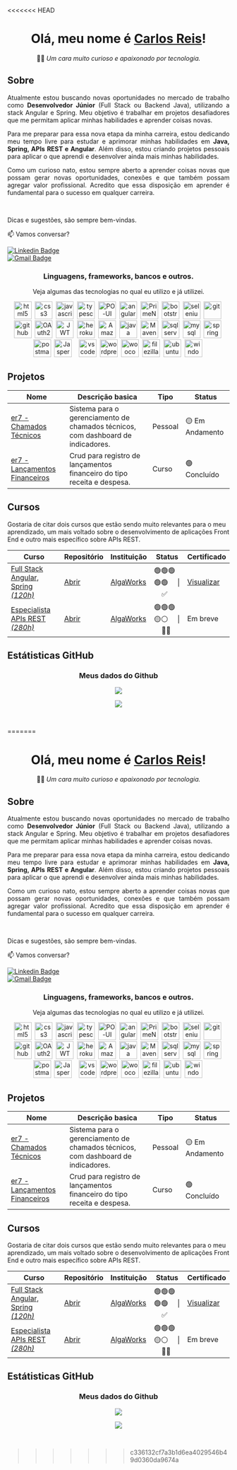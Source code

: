 <<<<<<< HEAD
<div align="center">

# Olá, meu nome é [Carlos Reis](https://www.linkedin.com/in/carlos-er7/)! 
🕵️‍♂️  *Um cara muito curioso e apaixonado por tecnologia.*
</div>

## Sobre
<p align="justify">Atualmente estou buscando novas oportunidades no mercado de trabalho como <strong>Desenvolvedor Júnior</strong> (Full Stack ou Backend Java), utilizando a stack Angular e Spring. Meu objetivo é trabalhar em projetos desafiadores que me permitam aplicar minhas habilidades e aprender coisas novas.</p>

<p align="justify">Para me preparar para essa nova etapa da minha carreira, estou dedicando meu tempo livre para estudar e aprimorar minhas habilidades em <b>Java, Spring, APIs REST e Angular</b>. Além disso, estou criando projetos pessoais para aplicar o que aprendi e desenvolver ainda mais minhas habilidades.</p>

<p align="justify">Como um curioso nato, estou sempre aberto a aprender coisas novas que possam gerar novas oportunidades, conexões e que também possam agregar valor profissional. Acredito que essa disposição em aprender é fundamental para o sucesso em qualquer carreira.</p>

<br>

Dicas e sugestões, são sempre bem-vindas.

📫 Vamos conversar?

[![Linkedin Badge](https://img.shields.io/badge/-CarlosReis-blue?style=flat-square&logo=Linkedin&logoColor=white&link=https://www.linkedin.com/in/giulianabezerra/)](https://www.linkedin.com/in/carlos-er7/)<br>
[![Gmail Badge](https://img.shields.io/badge/-carlos.er7@gmail.com-c14438?style=flat-square&logo=Gmail&logoColor=white&link=mailto:carlos.er7@gmail.com)](mailto:carlos.er7@gmail.com?subject=Perfil&nbsp;GitHub!)


<h3  align="center">Linguagens, frameworks, bancos e outros.</h3>
<p align="center">Veja algumas das tecnologias no qual eu utilizo e já utilizei.</p>
<p align="center">
    <a href="https://developer.mozilla.org/pt-BR/docs/Web/HTML" target="_blank"><img title="HTML5" src="https://cdn.jsdelivr.net/gh/devicons/devicon/icons/html5/html5-original.svg" alt="html5" width="40" height="40"/></a>&nbsp
    <a href="https://developer.mozilla.org/pt-BR/docs/Web/CSS"><img title="CSS3" src="https://cdn.jsdelivr.net/gh/devicons/devicon/icons/css3/css3-original.svg" alt="css3" width="40" height="40"/></a>&nbsp
    <a href="https://developer.mozilla.org/pt-BR/docs/Web/JavaScript" target="_blank"><img title="Javascript" src="https://cdn.jsdelivr.net/gh/devicons/devicon/icons/javascript/javascript-original.svg" alt="javascript" width="40" height="40"/></a>&nbsp
    <a href="https://www.typescriptlang.org/" target="_blank"><img title="Typescript" src="https://cdn.jsdelivr.net/gh/devicons/devicon/icons/typescript/typescript-original.svg" alt="typescript" width="40" height="40"/></a>&nbsp
    <a href="https://po-ui.io/" target="_blank"><img title="PO-UI" src="https://po-ui.io/assets/po-logos/po_color_bg.svg" alt="PO-UI" width="40" height="40"/></a>&nbsp
    <a href="https://angular.io/" target="_blank"><img title="Angular" src="https://cdn.jsdelivr.net/gh/devicons/devicon/icons/angularjs/angularjs-original.svg" alt="angular" width="40" height="40"/></a>&nbsp
    <a href="https://primeng.org/" target="_blank"><img title="PrimeNG" src="https://www.primefaces.org/store/javax.faces.resource/store/image/primeng.svg.xhtml" alt="PrimeNG" width="40" height="40"/></a>&nbsp
    <a href="https://getbootstrap.com/" target="_blank"><img title="Bootstrap" src="https://cdn.jsdelivr.net/gh/devicons/devicon/icons/bootstrap/bootstrap-original.svg" alt="bootstrap" width="40" height="40"/></a>&nbsp
    <a href="https://www.selenium.dev/" target="_blank"><img title="Selenium" src="https://upload.wikimedia.org/wikipedia/commons/d/d5/Selenium_Logo.png" alt="selenium" width="40" height="40" color="blue"/></a>&nbsp
    <a href="https://git-scm.com/" target="_blank"><img title="Git" src="https://cdn.jsdelivr.net/gh/devicons/devicon/icons/git/git-original.svg" alt="git" width="40" height="40"/></a>&nbsp
    <a href="https://github.com/" target="_blank"><img title="GitHub" src="https://cdn.jsdelivr.net/gh/devicons/devicon/icons/github/github-original.svg" alt="github" width="40" height="40"/></a>&nbsp
    <a href="https://oauth.net/2/" target="_blank"><img title="OAuth2" src="https://oauth.net/images/oauth-logo-square.png" alt="OAuth2" width="40" height="40"/></a>&nbsp
    <a href="http://jwt.io" target="_blank"><img title="JWT" src="http://jwt.io/img/icon.svg" alt="JWT" width="40" height="40"/></a>&nbsp
    <a href="https://www.heroku.com/" target="_blank"><img title="Heroku" src="https://cdn.jsdelivr.net/gh/devicons/devicon/icons/heroku/heroku-plain.svg" alt="heroku" width="40" height="40"/></a>&nbsp
    <a href="https://aws.amazon.com/pt/s3/" target="_blank"><img title="Amazon S3" src="https://upload.wikimedia.org/wikipedia/commons/thumb/b/bc/Amazon-S3-Logo.svg/428px-Amazon-S3-Logo.svg.png" alt="Amazon S3" width="40" height="40"/></a>&nbsp
    <a href="https://www.java.com/pt-BR/" target="_blank"><img title="Java" src="https://cdn.jsdelivr.net/gh/devicons/devicon/icons/java/java-original.svg" alt="java" width="40" height="40"/></a>&nbsp
    <a href="https://maven.apache.org/" target="_blank"><img title="Maven" src="https://cdn.icon-icons.com/icons2/2107/PNG/512/file_type_maven_icon_130397.png" alt="Maven" width="40" height="40"/></a>&nbsp
    <a href="https://www.microsoft.com/pt-br/sql-server/sql-server-2022" target="_blank"><img title="SQL Serve" src="https://cdn.jsdelivr.net/gh/devicons/devicon/icons/microsoftsqlserver/microsoftsqlserver-plain.svg" alt="sqlserver" width="40" height="40"/></a>&nbsp
    <a href="https://www.mysql.com/" target="_blank"><img title="MySQL" src="https://cdn.jsdelivr.net/gh/devicons/devicon/icons/mysql/mysql-original.svg" alt="mysql" width="40" height="40"/></a>&nbsp
    <a href="https://spring.io/" target="_blank"><img title="Spring" src="https://cdn.jsdelivr.net/gh/devicons/devicon/icons/spring/spring-original.svg" alt="spring" width="40" height="40"/></a>&nbsp
    <a href="https://postman.com" target="_blank"><img src="https://www.vectorlogo.zone/logos/getpostman/getpostman-icon.svg" alt="postman" width="40" height="40" /></a>&nbsp
  <a href="https://community.jaspersoft.com/" target="_blank"><img title="Jaspersoft Studio" src="https://images.sftcdn.net/images/t_app-icon-s/p/e6d790bb-aa65-4fab-aa1e-346af12710a0/1081729734/jaspersoft-studio-imgingest-4237344852768170016.png" alt="Jaspersoft Studio" width="40" height="40"/></a>&nbsp &nbsp
    <a href="https://code.visualstudio.com/" target="_blank"><img title="VS Code" src="https://cdn.jsdelivr.net/gh/devicons/devicon/icons/vscode/vscode-original.svg" alt="vscode" width="40" height="40"/></a>&nbsp
    <a href="https://br.wordpress.org/" target="_blank"><img title="WordPress" src="https://cdn.jsdelivr.net/gh/devicons/devicon/icons/wordpress/wordpress-plain.svg" alt="wordpress" width="40" height="40"/></a>&nbsp
    <a href="https://woocommerce.com/" target="_blank"><img title="WooCommerce" src="https://cdn.jsdelivr.net/gh/devicons/devicon/icons/woocommerce/woocommerce-original.svg" alt="woocommerce" width="40" height="40"/></a>&nbsp
    <a href="https://filezilla-project.org/" target="_blank"><img title="FileZilla" src="https://cdn.jsdelivr.net/gh/devicons/devicon/icons/filezilla/filezilla-plain.svg" alt="filezilla" width="40" height="40"/></a>&nbsp
    <a href="https://ubuntu.com/" target="_blank"><img title="Ubuntu" src="https://cdn.jsdelivr.net/gh/devicons/devicon/icons/ubuntu/ubuntu-plain.svg" alt="ubuntu" width="40" height="40"/></a>&nbsp
    <a href="https://www.microsoft.com/pt-br/software-download/ target="_blank"><img title="Windows" src="https://cdn.jsdelivr.net/gh/devicons/devicon/icons/windows8/windows8-original.svg" alt="windows" width="40" height="40"/></a>&nbsp
</p>

## Projetos

<div align="center">

| Nome | Descrição basica | Tipo | Status | 
| --- | ---  | --- | --- |
| [er7 - Chamados Técnicos](https://github.com/CarlosEReis/er7_assistencia-tecnica) | Sistema para o gerenciamento de chamados técnicos, com dashboard de indicadores.| Pessoal | 🟡 Em Andamento |
| [er7 - Lançamentos Financeiros](https://github.com/CarlosEReis/er7_lancamentos-financeiros) | Crud para registro de lançamentos financeiro do tipo receita e despesa.| Curso | 🟢 Concluído |
</div>


## Cursos
Gostaria de citar dois cursos que estão sendo muito relevantes para o meu aprendizado, um mais voltado sobre o desenvolvimento de aplicações Front End e outro mais específico sobre APIs REST. 

<div align="center">
<!-- | Curso | Repositório | Instituição | Status | Certificado |
| --- | --- | --- | --- | --- |
| [Full Stack Angular, Spring *(120h)*]() |  | [AlgaWorks](https://www.algaworks.com) | Concluído ✅ | [Visualizar](https://app.algaworks.com/certs/712PR5LP7J) |
| [Especialista APIs REST *(120h)*](https://mergulhospring.com.br/esr-conteudo/) |  | [AlgaWorks](https://www.algaworks.com) | Em andamento | Em breve | -->


| Curso | Repositório | Instituição | Status | Certificado |
| --- | --- | --- | --- | --- |
| [Full Stack Angular, Spring *(120h)*](https://lp.algaworks.com/fsas-fs-pv/) | [Abrir](https://github.com/CarlosEReis/er7_lancamentos-financeiros) | [AlgaWorks](https://www.algaworks.com) | 🟢🟢🟢🟢🟢 &nbsp; &nbsp; \| &nbsp; &nbsp; ✅| [Visualizar](https://app.algaworks.com/certs/712PR5LP7J) |
| [Especialista APIs REST *(280h)*](https://mergulhospring.com.br/esr-conteudo/) | [Abrir](https://github.com/CarlosEReis/er7_curso-algaworks-esr) | [AlgaWorks](https://www.algaworks.com) | 🟢🟢🟢🟡⚪ &nbsp; &nbsp; \| &nbsp; &nbsp; 👨‍💻 | Em breve |

</div>

## Estátisticas GitHub 
<h3 align="center">Meus dados do Github</h3>
<p align="center"><img src="https://github-readme-stats.vercel.app/api/top-langs/?username=carlosereis&layout=compact&langs_count=20&hide_title=true&hide_border=true" /></p>
<p align="center"><img src="https://github-readme-stats.vercel.app/api?username=carlosereis&show_icons=true"/></p>
<br>

=======
<div align="center">

# Olá, meu nome é [Carlos Reis](https://www.linkedin.com/in/carlos-er7/)! 
🕵️‍♂️  *Um cara muito curioso e apaixonado por tecnologia.*
</div>

## Sobre
<p align="justify">Atualmente estou buscando novas oportunidades no mercado de trabalho como <strong>Desenvolvedor Júnior</strong> (Full Stack ou Backend Java), utilizando a stack Angular e Spring. Meu objetivo é trabalhar em projetos desafiadores que me permitam aplicar minhas habilidades e aprender coisas novas.</p>

<p align="justify">Para me preparar para essa nova etapa da minha carreira, estou dedicando meu tempo livre para estudar e aprimorar minhas habilidades em <b>Java, Spring, APIs REST e Angular</b>. Além disso, estou criando projetos pessoais para aplicar o que aprendi e desenvolver ainda mais minhas habilidades.</p>

<p align="justify">Como um curioso nato, estou sempre aberto a aprender coisas novas que possam gerar novas oportunidades, conexões e que também possam agregar valor profissional. Acredito que essa disposição em aprender é fundamental para o sucesso em qualquer carreira.</p>

<br>

Dicas e sugestões, são sempre bem-vindas.

📫 Vamos conversar?

[![Linkedin Badge](https://img.shields.io/badge/-CarlosReis-blue?style=flat-square&logo=Linkedin&logoColor=white&link=https://www.linkedin.com/in/giulianabezerra/)](https://www.linkedin.com/in/carlos-er7/)<br>
[![Gmail Badge](https://img.shields.io/badge/-carlos.er7@gmail.com-c14438?style=flat-square&logo=Gmail&logoColor=white&link=mailto:carlos.er7@gmail.com)](mailto:carlos.er7@gmail.com?subject=Perfil&nbsp;GitHub!)


<h3  align="center">Linguagens, frameworks, bancos e outros.</h3>
<p align="center">Veja algumas das tecnologias no qual eu utilizo e já utilizei.</p>
<p align="center">
    <a href="https://developer.mozilla.org/pt-BR/docs/Web/HTML" target="_blank"><img title="HTML5" src="https://cdn.jsdelivr.net/gh/devicons/devicon/icons/html5/html5-original.svg" alt="html5" width="40" height="40"/></a>&nbsp
    <a href="https://developer.mozilla.org/pt-BR/docs/Web/CSS"><img title="CSS3" src="https://cdn.jsdelivr.net/gh/devicons/devicon/icons/css3/css3-original.svg" alt="css3" width="40" height="40"/></a>&nbsp
    <a href="https://developer.mozilla.org/pt-BR/docs/Web/JavaScript" target="_blank"><img title="Javascript" src="https://cdn.jsdelivr.net/gh/devicons/devicon/icons/javascript/javascript-original.svg" alt="javascript" width="40" height="40"/></a>&nbsp
    <a href="https://www.typescriptlang.org/" target="_blank"><img title="Typescript" src="https://cdn.jsdelivr.net/gh/devicons/devicon/icons/typescript/typescript-original.svg" alt="typescript" width="40" height="40"/></a>&nbsp
    <a href="https://po-ui.io/" target="_blank"><img title="PO-UI" src="https://po-ui.io/assets/po-logos/po_color_bg.svg" alt="PO-UI" width="40" height="40"/></a>&nbsp
    <a href="https://angular.io/" target="_blank"><img title="Angular" src="https://cdn.jsdelivr.net/gh/devicons/devicon/icons/angularjs/angularjs-original.svg" alt="angular" width="40" height="40"/></a>&nbsp
    <a href="https://primeng.org/" target="_blank"><img title="PrimeNG" src="https://www.primefaces.org/store/javax.faces.resource/store/image/primeng.svg.xhtml" alt="PrimeNG" width="40" height="40"/></a>&nbsp
    <a href="https://getbootstrap.com/" target="_blank"><img title="Bootstrap" src="https://cdn.jsdelivr.net/gh/devicons/devicon/icons/bootstrap/bootstrap-original.svg" alt="bootstrap" width="40" height="40"/></a>&nbsp
    <a href="https://www.selenium.dev/" target="_blank"><img title="Selenium" src="https://upload.wikimedia.org/wikipedia/commons/d/d5/Selenium_Logo.png" alt="selenium" width="40" height="40" color="blue"/></a>&nbsp
    <a href="https://git-scm.com/" target="_blank"><img title="Git" src="https://cdn.jsdelivr.net/gh/devicons/devicon/icons/git/git-original.svg" alt="git" width="40" height="40"/></a>&nbsp
    <a href="https://github.com/" target="_blank"><img title="GitHub" src="https://cdn.jsdelivr.net/gh/devicons/devicon/icons/github/github-original.svg" alt="github" width="40" height="40"/></a>&nbsp
    <a href="https://oauth.net/2/" target="_blank"><img title="OAuth2" src="https://oauth.net/images/oauth-logo-square.png" alt="OAuth2" width="40" height="40"/></a>&nbsp
    <a href="http://jwt.io" target="_blank"><img title="JWT" src="http://jwt.io/img/icon.svg" alt="JWT" width="40" height="40"/></a>&nbsp
    <a href="https://www.heroku.com/" target="_blank"><img title="Heroku" src="https://cdn.jsdelivr.net/gh/devicons/devicon/icons/heroku/heroku-plain.svg" alt="heroku" width="40" height="40"/></a>&nbsp
    <a href="https://aws.amazon.com/pt/s3/" target="_blank"><img title="Amazon S3" src="https://upload.wikimedia.org/wikipedia/commons/thumb/b/bc/Amazon-S3-Logo.svg/428px-Amazon-S3-Logo.svg.png" alt="Amazon S3" width="40" height="40"/></a>&nbsp
    <a href="https://www.java.com/pt-BR/" target="_blank"><img title="Java" src="https://cdn.jsdelivr.net/gh/devicons/devicon/icons/java/java-original.svg" alt="java" width="40" height="40"/></a>&nbsp
    <a href="https://maven.apache.org/" target="_blank"><img title="Maven" src="https://cdn.icon-icons.com/icons2/2107/PNG/512/file_type_maven_icon_130397.png" alt="Maven" width="40" height="40"/></a>&nbsp
    <a href="https://www.microsoft.com/pt-br/sql-server/sql-server-2022" target="_blank"><img title="SQL Serve" src="https://cdn.jsdelivr.net/gh/devicons/devicon/icons/microsoftsqlserver/microsoftsqlserver-plain.svg" alt="sqlserver" width="40" height="40"/></a>&nbsp
    <a href="https://www.mysql.com/" target="_blank"><img title="MySQL" src="https://cdn.jsdelivr.net/gh/devicons/devicon/icons/mysql/mysql-original.svg" alt="mysql" width="40" height="40"/></a>&nbsp
    <a href="https://spring.io/" target="_blank"><img title="Spring" src="https://cdn.jsdelivr.net/gh/devicons/devicon/icons/spring/spring-original.svg" alt="spring" width="40" height="40"/></a>&nbsp
    <a href="https://postman.com" target="_blank"><img src="https://www.vectorlogo.zone/logos/getpostman/getpostman-icon.svg" alt="postman" width="40" height="40" /></a>&nbsp
  <a href="https://community.jaspersoft.com/" target="_blank"><img title="Jaspersoft Studio" src="https://images.sftcdn.net/images/t_app-icon-s/p/e6d790bb-aa65-4fab-aa1e-346af12710a0/1081729734/jaspersoft-studio-imgingest-4237344852768170016.png" alt="Jaspersoft Studio" width="40" height="40"/></a>&nbsp &nbsp
    <a href="https://code.visualstudio.com/" target="_blank"><img title="VS Code" src="https://cdn.jsdelivr.net/gh/devicons/devicon/icons/vscode/vscode-original.svg" alt="vscode" width="40" height="40"/></a>&nbsp
    <a href="https://br.wordpress.org/" target="_blank"><img title="WordPress" src="https://cdn.jsdelivr.net/gh/devicons/devicon/icons/wordpress/wordpress-plain.svg" alt="wordpress" width="40" height="40"/></a>&nbsp
    <a href="https://woocommerce.com/" target="_blank"><img title="WooCommerce" src="https://cdn.jsdelivr.net/gh/devicons/devicon/icons/woocommerce/woocommerce-original.svg" alt="woocommerce" width="40" height="40"/></a>&nbsp
    <a href="https://filezilla-project.org/" target="_blank"><img title="FileZilla" src="https://cdn.jsdelivr.net/gh/devicons/devicon/icons/filezilla/filezilla-plain.svg" alt="filezilla" width="40" height="40"/></a>&nbsp
    <a href="https://ubuntu.com/" target="_blank"><img title="Ubuntu" src="https://cdn.jsdelivr.net/gh/devicons/devicon/icons/ubuntu/ubuntu-plain.svg" alt="ubuntu" width="40" height="40"/></a>&nbsp
    <a href="https://www.microsoft.com/pt-br/software-download/ target="_blank"><img title="Windows" src="https://cdn.jsdelivr.net/gh/devicons/devicon/icons/windows8/windows8-original.svg" alt="windows" width="40" height="40"/></a>&nbsp
</p>

## Projetos

<div align="center">

| Nome | Descrição basica | Tipo | Status | 
| --- | ---  | --- | --- |
| [er7 - Chamados Técnicos](https://github.com/CarlosEReis/er7_assistencia-tecnica) | Sistema para o gerenciamento de chamados técnicos, com dashboard de indicadores.| Pessoal | 🟡 Em Andamento |
| [er7 - Lançamentos Financeiros](https://github.com/CarlosEReis/er7_lancamentos-financeiros) | Crud para registro de lançamentos financeiro do tipo receita e despesa.| Curso | 🟢 Concluído |
</div>


## Cursos
Gostaria de citar dois cursos que estão sendo muito relevantes para o meu aprendizado, um mais voltado sobre o desenvolvimento de aplicações Front End e outro mais específico sobre APIs REST. 

<div align="center">
<!-- | Curso | Repositório | Instituição | Status | Certificado |
| --- | --- | --- | --- | --- |
| [Full Stack Angular, Spring *(120h)*]() |  | [AlgaWorks](https://www.algaworks.com) | Concluído ✅ | [Visualizar](https://app.algaworks.com/certs/712PR5LP7J) |
| [Especialista APIs REST *(120h)*](https://mergulhospring.com.br/esr-conteudo/) |  | [AlgaWorks](https://www.algaworks.com) | Em andamento | Em breve | -->


| Curso | Repositório | Instituição | Status | Certificado |
| --- | --- | --- | --- | --- |
| [Full Stack Angular, Spring *(120h)*](https://lp.algaworks.com/fsas-fs-pv/) | [Abrir](https://github.com/CarlosEReis/er7_lancamentos-financeiros) | [AlgaWorks](https://www.algaworks.com) | 🟢🟢🟢🟢🟢 &nbsp; &nbsp; \| &nbsp; &nbsp; ✅| [Visualizar](https://app.algaworks.com/certs/712PR5LP7J) |
| [Especialista APIs REST *(280h)*](https://mergulhospring.com.br/esr-conteudo/) | [Abrir](https://github.com/CarlosEReis/er7_curso-algaworks-esr) | [AlgaWorks](https://www.algaworks.com) | 🟢🟢🟢🟡⚪ &nbsp; &nbsp; \| &nbsp; &nbsp; 👨‍💻 | Em breve |

</div>

## Estátisticas GitHub 
<h3 align="center">Meus dados do Github</h3>
<p align="center"><img src="https://github-readme-stats.vercel.app/api/top-langs/?username=carlosereis&layout=compact&langs_count=20&hide_title=true&hide_border=true" /></p>
<p align="center"><img src="https://github-readme-stats.vercel.app/api?username=carlosereis&show_icons=true"/></p>
<br>

>>>>>>> c336132cf7a3b1d6ea4029546b49d0360da9674a
